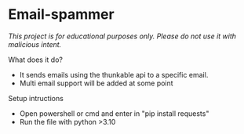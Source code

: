 # Email-spammer

*This project is for educational purposes only. Please do not use it with malicious intent.*

What does it do?
- It sends emails using the thunkable api to a specific email.
- Multi email support will be added at some point

Setup intructions
- Open powershell or cmd and enter in "pip install requests"
- Run the file with python >3.10
